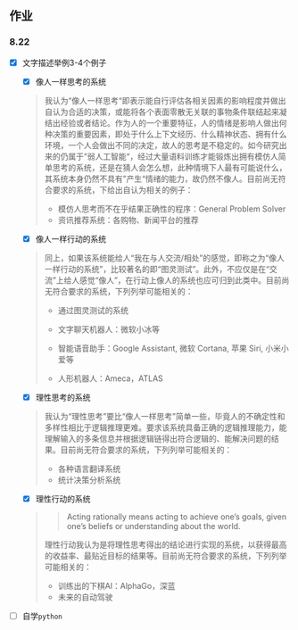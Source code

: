 ## 作业

### 8.22

- [x] 文字描述举例3-4个例子

  - [x] 像人一样思考的系统

  > ​     我认为“像人一样思考“即表示能自行评估各相关因素的影响程度并做出自认为合适的决策，或能将各个表面零散无关联的事物条件联结起来凝结出经验或者结论。作为人的一个重要特征，人的情绪是影响人做出何种决策的重要因素，即处于什么上下文经历、什么精神状态、拥有什么环境，一个人会做出不同的决定，故人的思考是不稳定的。如今研究出来的仍属于”弱人工智能“，经过大量语料训练才能锻炼出拥有模仿人简单思考的系统，还是在猜人会怎么想，此种情境下人最有可能说什么，其系统本身仍然不具有”产生“情绪的能力，故仍然不像人。目前尚无符合要求的系统，下给出自认为相关的例子：
  >
  > - 模仿人思考而不在乎结果正确性的程序：General Problem Solver
  > - 资讯推荐系统：各购物、新闻平台的推荐

  - [x] 像人一样行动的系统

  > ​    同上，如果该系统能给人“我在与人交流/相处”的感觉，即称之为“像人一样行动的系统”，比较著名的即“图灵测试”。此外，不应仅是在“交流”上给人感觉“像人”，在行动上像人的系统也应可归到此类中。目前尚无符合要求的系统，下列列举可能相关的：
  >
  > - 通过图灵测试的系统
  >
  > - 文字聊天机器人：微软小冰等
  >
  > - 智能语音助手：Google Assistant, 微软 Cortana, 苹果 Siri, 小米小爱等
  > -  人形机器人：Ameca，ATLAS

  - [x] 理性思考的系统

  > ​     我认为“理性思考”要比“像人一样思考”简单一些，毕竟人的不确定性和多样性相比于逻辑推理更难。要求该系统具备正确的逻辑推理能力，能理解输入的多条信息并根据逻辑链得出符合逻辑的、能解决问题的结果。目前尚无符合要求的系统，下列列举可能相关的：
  >
  > - 各种语言翻译系统
  > - 统计决策分析系统

  - [x] 理性行动的系统

  > >  Acting rationally means acting to achieve one’s goals, given one’s beliefs or understanding about the world. 
  >
  > ​    理性行动我认为是将理性思考得出的结论进行实现的系统，以获得最高的收益率、最贴近目标的结果等。目前尚无符合要求的系统，下列列举可能相关的：
  >
  > - 训练出的下棋AI：AlphaGo，深蓝
  > - 未来的自动驾驶

- [ ] 自学`python`
